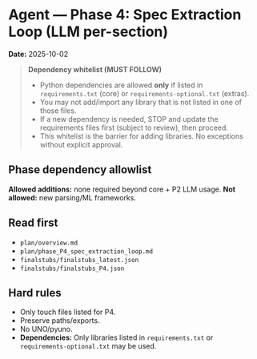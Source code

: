 # Agent — Phase 4: Spec Extraction Loop (LLM per-section)
**Date:** 2025-10-02

> **Dependency whitelist (MUST FOLLOW)**
>
> - Python dependencies are allowed **only** if listed in `requirements.txt` (core) or `requirements-optional.txt` (extras).
> - You may not add/import any library that is not listed in one of those files.
> - If a new dependency is needed, STOP and update the requirements files first (subject to review), then proceed.
> - This whitelist is the barrier for adding libraries. No exceptions without explicit approval.


## Phase dependency allowlist

**Allowed additions:** none required beyond core + P2 LLM usage.
**Not allowed:** new parsing/ML frameworks.


## Read first
- `plan/overview.md`
- `plan/phase_P4_spec_extraction_loop.md`
- `finalstubs/finalstubs_latest.json`
- `finalstubs/finalstubs_P4.json`

## Hard rules
- Only touch files listed for P4.
- Preserve paths/exports.
- No UNO/pyuno.
- **Dependencies:** Only libraries listed in `requirements.txt` or `requirements-optional.txt` may be used.
